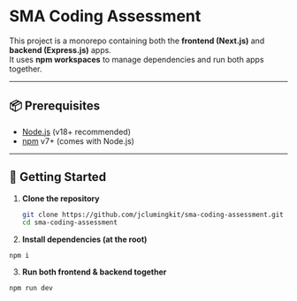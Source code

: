 # SMA Coding Assessment

This project is a monorepo containing both the **frontend (Next.js)** and **backend (Express.js)** apps.  
It uses **npm workspaces** to manage dependencies and run both apps together.

---

## 📦 Prerequisites

- [Node.js](https://nodejs.org/) (v18+ recommended)
- [npm](https://docs.npmjs.com/) v7+ (comes with Node.js)

---

## 🚀 Getting Started

1. **Clone the repository**
   ```bash
   git clone https://github.com/jclumingkit/sma-coding-assessment.git
   cd sma-coding-assessment
   ```
2. **Install dependencies (at the root)**

```
npm i
```

3. **Run both frontend & backend together**

```
npm run dev
```
